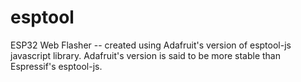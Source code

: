 # esptool
ESP32 Web Flasher -- created using Adafruit's version of esptool-js javascript library.
Adafruit's version is said to be more stable than Espressif's esptool-js.
